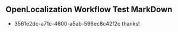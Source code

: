 ## OpenLocalization Workflow Test MarkDown
* 3561e2dc-a71c-4600-a5ab-596ec8c42f2c thanks!

<!--HONumber=Aug16_HO2-->



